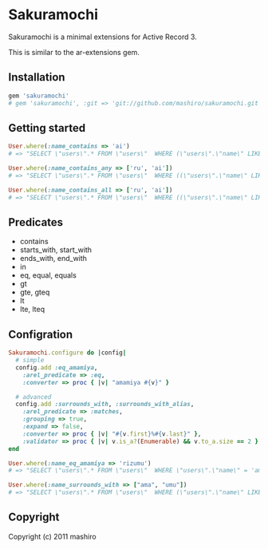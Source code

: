 # Sakuramochi

Sakuramochi is a minimal extensions for Active Record 3.

This is similar to the ar-extensions gem.

## Installation

```ruby
gem 'sakuramochi'
# gem 'sakuramochi', :git => 'git://github.com/mashiro/sakuramochi.git'
```

## Getting started

```ruby
User.where(:name_contains => 'ai')
# => "SELECT \"users\".* FROM \"users\"  WHERE (\"users\".\"name\" LIKE '%ai%')"

User.where(:name_contains_any => ['ru', 'ai'])
# => "SELECT \"users\".* FROM \"users\"  WHERE ((\"users\".\"name\" LIKE '%ru%' OR \"users\".\"name\" LIKE '%ai%'))"

User.where(:name_contains_all => ['ru', 'ai'])
# => "SELECT \"users\".* FROM \"users\"  WHERE ((\"users\".\"name\" LIKE '%ru%' AND \"users\".\"name\" LIKE '%ai%'))"
```

## Predicates

* contains
* starts_with, start_with
* ends_with, end_with
* in
* eq, equal, equals
* gt
* gte, gteq
* lt
* lte, lteq

## Configration

```ruby
Sakuramochi.configure do |config|
  # simple
  config.add :eq_amamiya,
    :arel_predicate => :eq,
    :converter => proc { |v| "amamiya #{v}" }

  # advanced
  config.add :surrounds_with, :surrounds_with_alias,
    :arel_predicate => :matches,
    :grouping => true,
    :expand => false,
    :converter => proc { |v| "#{v.first}%#{v.last}" },
    :validator => proc { |v| v.is_a?(Enumerable) && v.to_a.size == 2 }
end

User.where(:name_eq_amamiya => 'rizumu')
# => "SELECT \"users\".* FROM \"users\"  WHERE \"users\".\"name\" = 'amamiya rizumu'"

User.where(:name_surrounds_with => ["ama", "umu"])
# => "SELECT \"users\".* FROM \"users\"  WHERE (\"users\".\"name\" LIKE 'ama%umu')"
```

## Copyright

Copyright (c) 2011 mashiro

